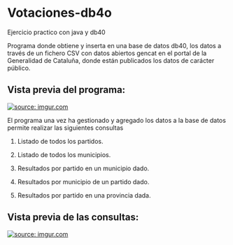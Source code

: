 # Votaciones-db4o
Ejercicio practico con java y db40

Programa donde obtiene y inserta en una base de datos db40, los datos a través de un fichero CSV con datos abiertos gencat en el portal de la Generalidad de Cataluña, 
donde están publicados los datos de carácter público.

## Vista previa del programa:
<a href="https://i.imgur.com/HGLiBeX.png"><img src="https://i.imgur.com/HGLiBeX.png" title="source: imgur.com" /></a>

El programa una vez ha gestionado y agregado los datos a la base de datos permite realizar las siguientes consultas

1. Listado de todos los partidos.

2. Listado de todos los municipios.

3. Resultados por partido en un municipio dado.

4. Resultados por municipio de un partido dado.

5. Resultados por partido en una provincia dada.

## Vista previa de las consultas:
<a href="https://i.imgur.com/ykslIAP.png"><img src="https://i.imgur.com/ykslIAP.png" title="source: imgur.com" /></a>
